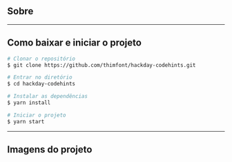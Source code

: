 ## Sobre

---

## Como baixar e iniciar o projeto

```bash
# Clonar o repositório
$ git clone https://github.com/thimfont/hackday-codehints.git

# Entrar no diretório
$ cd hackday-codehints

# Instalar as dependências
$ yarn install 

# Iniciar o projeto
$ yarn start

```
---

## Imagens do projeto
